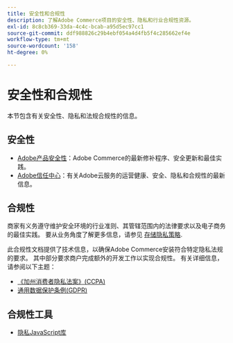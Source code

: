 ```yaml
---
title: 安全性和合规性
description: 了解Adobe Commerce项目的安全性、隐私和行业合规性资源。
exl-id: 8c8cb369-33da-4c4c-bcab-a95d5ec97cc1
source-git-commit: ddf988826c29b4ebf054a4d4fb5f4c285662ef4e
workflow-type: tm+mt
source-wordcount: '158'
ht-degree: 0%

---
```


# 安全性和合规性

本节包含有关安全性、隐私和法规合规性的信息。

## 安全性

- [Adobe产品安全性](https://helpx.adobe.com/security.html)：Adobe Commerce的最新修补程序、安全更新和最佳实践。
- [Adobe信任中心](https://www.adobe.com/trust.html)：有关Adobe云服务的运营健康、安全、隐私和合规性的最新信息。

## 合规性

商家有义务遵守维护安全环境的行业准则、其管辖范围内的法律要求以及电子商务的最佳实践。 要从业务角度了解更多信息，请参见 [存储隐私策略](https://experienceleague.adobe.com/docs/commerce-admin/start/compliance/privacy/privacy-policy.html).

此合规性文档提供了技术信息，以确保Adobe Commerce安装符合特定隐私法规的要求。 其中部分要求商户完成额外的开发工作以实现合规性。 有关详细信息，请参阅以下主题：

- [《加州消费者隐私法案》(CCPA)](privacy/ccpa.md)
- [通用数据保护条例(GDPR)](privacy/gdpr.md)

## 合规性工具

- [隐私JavaScript库](privacy/javascript-library.md)
